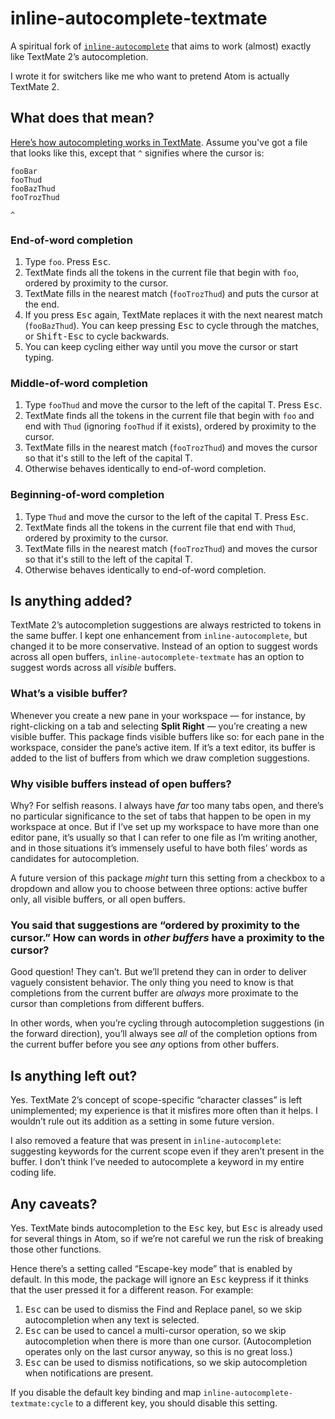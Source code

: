
# inline-autocomplete-textmate

A spiritual fork of [`inline-autocomplete`][inline-autocomplete] that aims to work (almost) exactly like TextMate 2’s autocompletion.

I wrote it for switchers like me who want to pretend Atom is actually TextMate 2.

## What does that mean?

[Here’s how autocompleting works in TextMate][textmate]. Assume you've got a file that looks like this, except that `^` signifies where the cursor is:

```
fooBar
fooThud
fooBazThud
fooTrozThud

^
```

### End-of-word completion

1. Type `foo`. Press <kbd>Esc</kbd>.
2. TextMate finds all the tokens in the current file that begin with `foo`, ordered by proximity to the cursor.
3. TextMate fills in the nearest match (`fooTrozThud`) and puts the cursor at the end.
4. If you press <kbd>Esc</kbd> again, TextMate replaces it with the next nearest match (`fooBazThud`). You can keep pressing <kbd>Esc</kbd> to cycle through the matches, or <kbd>Shift-Esc</kbd> to cycle backwards.
5. You can keep cycling either way until you move the cursor or start typing.

### Middle-of-word completion

1. Type `fooThud` and move the cursor to the left of the capital T. Press <kbd>Esc</kbd>.
2. TextMate finds all the tokens in the current file that begin with `foo` and end with `Thud` (ignoring `fooThud` if it exists), ordered by proximity to the cursor.
3. TextMate fills in the nearest match (`fooTrozThud`) and moves the cursor so that it's still to the left of the capital T.
4. Otherwise behaves identically to end-of-word completion.

### Beginning-of-word completion

1. Type `Thud` and move the cursor to the left of the capital T. Press <kbd>Esc</kbd>.
2. TextMate finds all the tokens in the current file that end with `Thud`, ordered by proximity to the cursor.
3. TextMate fills in the nearest match (`fooTrozThud`) and moves the cursor so that it's still to the left of the capital T.
4. Otherwise behaves identically to end-of-word completion.

## Is anything added?

TextMate 2’s autocompletion suggestions are always restricted to tokens in the same buffer. I kept one enhancement from `inline-autocomplete`, but changed it to be more conservative. Instead of an option to suggest words across all open buffers, `inline-autocomplete-textmate` has an option to suggest words across all _visible_ buffers.

### What’s a visible buffer?

Whenever you create a new pane in your workspace — for instance, by right-clicking on a tab and selecting **Split Right** — you’re creating a new visible buffer. This package finds visible buffers like so: for each pane in the workspace, consider the pane’s active item. If it’s a text editor, its buffer is added to the list of buffers from which we draw completion suggestions.

### Why visible buffers instead of open buffers?

Why? For selfish reasons. I always have _far_ too many tabs open, and there’s no particular significance to the set of tabs that happen to be open in my workspace at once. But if I’ve set up my workspace to have more than one editor pane, it’s usually so that I can refer to one file as I’m writing another, and in those situations it’s immensely useful to have both files’ words as candidates for autocompletion.

A future version of this package _might_ turn this setting from a checkbox to a dropdown and allow you to choose between three options: active buffer only, all visible buffers, or all open buffers.

### You said that suggestions are “ordered by proximity to the cursor.” How can words in _other buffers_ have a proximity to the cursor?

Good question! They can’t. But we’ll pretend they can in order to deliver vaguely consistent behavior. The only thing you need to know is that completions from the current buffer are _always_ more proximate to the cursor than completions from different buffers.

In other words, when you’re cycling through autocompletion suggestions (in the forward direction), you’ll always see _all_ of the completion options from the current buffer before you see _any_ options from other buffers.

## Is anything left out?

Yes. TextMate 2’s concept of scope-specific “character classes” is left unimplemented; my experience is that it misfires more often than it helps. I wouldn’t rule out its addition as a setting in some future version.

I also removed a feature that was present in `inline-autocomplete`: suggesting keywords for the current scope even if they aren’t present in the buffer. I don’t think I’ve needed to autocomplete a keyword in my entire coding life.

## Any caveats?

Yes. TextMate binds autocompletion to the <kbd>Esc</kbd> key, but <kbd>Esc</kbd> is already used for several things in Atom, so if we’re not careful we run the risk of breaking those other functions.

Hence there’s a setting called “Escape-key mode” that is enabled by default. In this mode, the package will ignore an <kbd>Esc</kbd> keypress if it thinks that the user pressed it for a different reason. For example:

1. <kbd>Esc</kbd> can be used to dismiss the Find and Replace panel, so we skip autocompletion when any text is selected.
2. <kbd>Esc</kbd> can be used to cancel a multi-cursor operation, so we skip autocompletion when there is more than one cursor. (Autocompletion operates only on the last cursor anyway, so this is no great loss.)
3. <kbd>Esc</kbd> can be used to dismiss notifications, so we skip autocompletion when notifications are present.

If you disable the default key binding and map `inline-autocomplete-textmate:cycle` to a different key, you should disable this setting.

[textmate]: http://blog.macromates.com/2012/clever-completion/
[inline-autocomplete]: https://github.com/alexchee/atom-inline-autocomplete
